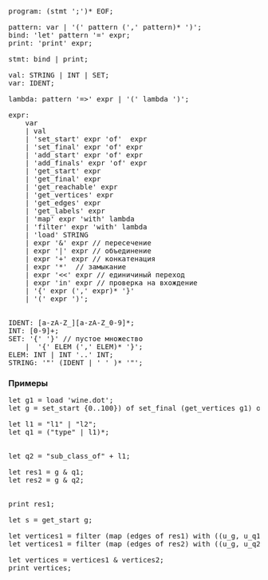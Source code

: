 <pre>
program: (stmt ';')* EOF;

pattern: var | '(' pattern (',' pattern)* ')';
bind: 'let' pattern '=' expr;
print: 'print' expr;

stmt: bind | print;

val: STRING | INT | SET;
var: IDENT;

lambda: pattern '=>' expr | '(' lambda ')';

expr:
    var
    | val
    | 'set_start' expr 'of'  expr
    | 'set_final' expr 'of' expr
    | 'add_start' expr 'of' expr
    | 'add_finals' expr 'of' expr
    | 'get_start' expr
    | 'get_final' expr
    | 'get_reachable' expr
    | 'get_vertices' expr
    | 'get_edges' expr
    | 'get_labels' expr
    | 'map' expr 'with' lambda
    | 'filter' expr 'with' lambda
    | 'load' STRING
    | expr '&' expr // пересечение
    | expr '|' expr // объединение
    | expr '+' expr // конкатенация
    | expr '*'  // замыкание
    | expr '<<' expr // единичиный переход
    | expr 'in' expr // проверка на вхождение
    | '{' expr (',' expr)* '}'
    | '(' expr ')';


IDENT: [a-zA-Z_][a-zA-Z_0-9]*;
INT: [0-9]+;
SET: '{' '}' // пустое множество
    |  '{' ELEM (',' ELEM)* '}';
ELEM: INT | INT '..' INT;
STRING: '"' (IDENT | ' ' )* '"';
</pre>



### Примеры

<pre>
let g1 = load 'wine.dot';
let g = set_start {0..100}) of set_final (get_vertices g1) of g1;

let l1 = "l1" | "l2";
let q1 = ("type" | l1)*;


let q2 = "sub_class_of" + l1;

let res1 = g & q1;
let res2 = g & q2;


print res1;

let s = get_start g;

let vertices1 = filter (map (edges of res1) with ((u_g, u_q1), l, (v_g, v_q1)) => u_g) with v => v in s;
let vertices1 = filter (map (edges of res2) with ((u_g, u_q2), l, (v_g, v_q2)) => u_g) with (v => v in s);

let vertices = vertices1 & vertices2;
print vertices;
</pre>

